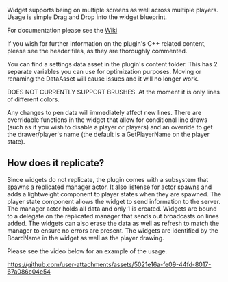Widget supports being on multiple screens as well across multiple players. Usage is simple Drag and Drop into the widget blueprint.

For documentation please see the [Wiki](https://github.com/Cutter-H/ReplicatedDrawingWidgetPlugin/wiki)

If you wish for further information on the plugin's C++ related content, please see the header files, as they are thoroughly commented.

You can find a settings data asset in the plugin's content folder. This has 2 separate variables you can use for optimization purposes. Moving or renaming the DataAsset will cause issues and it will no longer work.

DOES NOT CURRENTLY SUPPORT BRUSHES. At the moment it is only lines of different colors. 

Any changes to pen data will immediately affect new lines. There are overridable functions in the widget that allow for conditional line draws (such as if you wish to disable a player or players) and an override to get the drawer/player's name (the default is a GetPlayerName on the player state). 


## How does it replicate?

Since widgets do not replicate, the plugin comes with a subsystem that spawns a replicated manager actor. It also listense for actor spawns and adds a lightweight component to player states when they are spawned. The player state component allows the widget to send information to the server. The manager actor holds all data and only 1 is created. Widgets are bound to a delegate on the replicated manager that sends out broadcasts on lines added. The widgets can also erase the data as well as refresh to match the manager to ensure no errors are present. The widgets are identified by the BoardName in the widget as well as the player drawing. 

Please see the video below for an example of the usage. 





https://github.com/user-attachments/assets/5021e16a-fe09-44fd-8017-67a086c04e54

